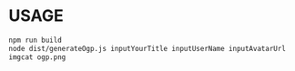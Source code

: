 # USAGE

```bash
npm run build
node dist/generateOgp.js inputYourTitle inputUserName inputAvatarUrl
imgcat ogp.png
```
